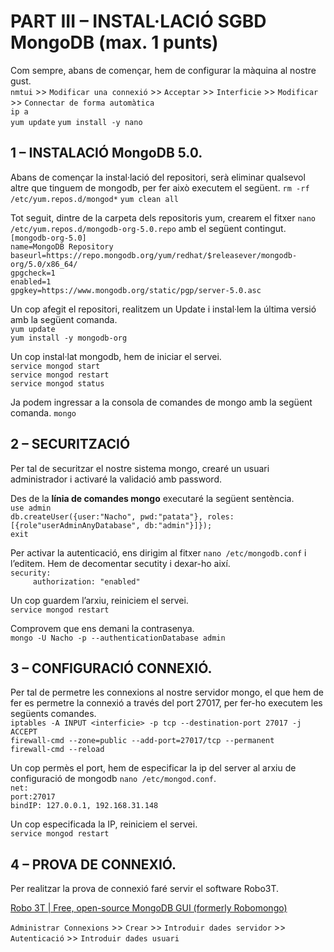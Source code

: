 # PART III – INSTAL·LACIÓ SGBD MongoDB (max. 1 punts)
Com sempre, abans de començar, hem de configurar la màquina al nostre
gust.<br>
```nmtui``` >> ```Modificar una connexió``` >> ```Acceptar``` >> ```Interficie``` >> ```Modificar``` >> ```Connectar de forma automàtica```<br>
```ip a```<br>
```yum update```
```yum install -y nano```

## 1 – INSTALACIÓ MongoDB 5.0.
Abans de començar la instal·lació del repositori, serà eliminar
qualsevol altre que tinguem de mongodb, per fer això executem el
següent.
```rm -rf /etc/yum.repos.d/mongod*```
```yum clean all```

Tot seguit, dintre de la carpeta dels repositoris yum, crearem el fitxer
```nano /etc/yum.repos.d/mongodb-org-5.0.repo``` amb el següent contingut.<br>
```[mongodb-org-5.0]```<br>
```name=MongoDB Repository```<br>
```baseurl=https://repo.mongodb.org/yum/redhat/$releasever/mongodb-org/5.0/x86_64/```<br>
```gpgcheck=1```<br>
```enabled=1```<br>
```gpgkey=https://www.mongodb.org/static/pgp/server-5.0.asc```

Un cop afegit el repositori, realitzem un Update i instal·lem la última
versió amb la següent comanda.<br>
```yum update```<br>
```yum install -y mongodb-org```

Un cop instal·lat mongodb, hem de iniciar el servei.<br>
```service mongod start```<br>
```service mongod restart```<br>
```service mongod status```<br>

Ja podem ingressar a la consola de comandes de mongo amb la següent
comanda.
```mongo```


## 2 – SECURITZACIÓ

Per tal de securitzar el nostre sistema mongo, crearé un usuari
administrador i activaré la validació amb password.

Des de la <b>línia de comandes mongo</b> executaré la següent sentència.<br>
```use admin```<br>
```db.createUser({user:"Nacho", pwd:"patata"}, roles:[{role"userAdminAnyDatabase", db:"admin"}]});```<br>
```exit```

Per activar la autenticació, ens dirigim al fitxer ```nano /etc/mongodb.conf``` i
l’editem. Hem de decomentar secutity i dexar-ho així.<br>
```security:```<br>
```     authorization: "enabled"```

Un cop guardem l’arxiu, reiniciem el servei.<br>
```service mongod restart```

Comprovem que ens demani la contrasenya.<br>
```mongo -U Nacho -p --authenticationDatabase admin```

## 3 – CONFIGURACIÓ CONNEXIÓ.

Per tal de permetre les connexions al nostre servidor mongo, el que hem
de fer es permetre la connexió a través del port 27017, per fer-ho
executem les següents comandes.<br>
```iptables -A INPUT <interficie> -p tcp --destination-port 27017 -j ACCEPT```<br>
```firewall-cmd --zone=public --add-port=27017/tcp --permanent```<br>
```firewall-cmd --reload```

Un cop permès el port, hem de especificar la ip del server al arxiu de
configuració de mongodb ```nano /etc/mongod.conf```.<br>
```net:```<br>
```port:27017```<br>
```bindIP: 127.0.0.1, 192.168.31.148```<br>

Un cop especificada la IP, reiniciem el servei.<br>
```service mongod restart```

## 4 – PROVA DE CONNEXIÓ.

Per realitzar la prova de connexió faré servir el software Robo3T.

[Robo 3T | Free, open-source MongoDB GUI (formerly
Robomongo)](https://robomongo.org/)

```Administrar Connexions``` >> ```Crear``` >> ```Introduir dades servidor``` >> ```Autenticació``` >> ```Introduir dades usuari``` 





